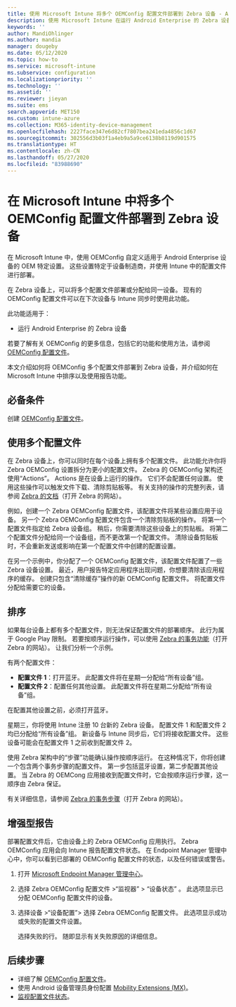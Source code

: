 ```yaml
---
title: 使用 Microsoft Intune 将多个 OEMConfig 配置文件部署到 Zebra 设备 - Azure | Microsoft Docs
description: 使用 Microsoft Intune 在运行 Android Enterprise 的 Zebra 设备上创建和部署多个 OEMConfig 设备配置文件。 使用 Zebra 操作和步骤对配置文件进行排序。
keywords: ''
author: MandiOhlinger
ms.author: mandia
manager: dougeby
ms.date: 05/12/2020
ms.topic: how-to
ms.service: microsoft-intune
ms.subservice: configuration
ms.localizationpriority: ''
ms.technology: ''
ms.assetid: ''
ms.reviewer: jieyan
ms.suite: ems
search.appverid: MET150
ms.custom: intune-azure
ms.collection: M365-identity-device-management
ms.openlocfilehash: 2227face347e6d82cf7807bea241eda4856c1d67
ms.sourcegitcommit: 302556d3b03f1a4eb9a5a9ce6138b8119d901575
ms.translationtype: HT
ms.contentlocale: zh-CN
ms.lasthandoff: 05/27/2020
ms.locfileid: "83988690"
---
```

# <a name="deploy-multiple-oemconfig-profiles-to-zebra-devices-in-microsoft-intune"></a>在 Microsoft Intune 中将多个 OEMConfig 配置文件部署到 Zebra 设备

在 Microsoft Intune 中，使用 OEMConfig 自定义适用于 Android Enterprise 设备的 OEM 特定设置。 这些设置特定于设备制造商，并使用 Intune 中的配置文件进行部署。

在 Zebra 设备上，可以将多个配置文件部署或分配给同一设备。 现有的 OEMConfig 配置文件可以在下次设备与 Intune 同步时使用此功能。

此功能适用于：

- 运行 Android Enterprise 的 Zebra 设备

若要了解有关 OEMConfig 的更多信息，包括它的功能和使用方法，请参阅 [OEMConfig 配置文件](android-oem-configuration-overview.md)。

本文介绍如何将 OEMConfig 多个配置文件部署到 Zebra 设备，并介绍如何在 Microsoft Intune 中排序以及使用报告功能。

## <a name="prerequisites"></a>必备条件

创建 [OEMConfig 配置文件](android-oem-configuration-overview.md)。

## <a name="use-multiple-profiles"></a>使用多个配置文件

在 Zebra 设备上，你可以同时在每个设备上拥有多个配置文件。 此功能允许你将 Zebra OEMConfig 设置拆分为更小的配置文件。 Zebra 的 OEMConfig 架构还使用“Actions”。 Actions 是在设备上运行的操作。 它们不会配置任何设置。 使用这些操作可以触发文件下载、清除剪贴板等。 有关支持的操作的完整列表，请参阅 [Zebra 的文档](https://techdocs.zebra.com/oemconfig/10-0/about/)（打开 Zebra 的网站）。

例如，创建一个 Zebra OEMConfig 配置文件，该配置文件将某些设置应用于设备。 另一个 Zebra OEMConfig 配置文件包含一个清除剪贴板的操作。 将第一个配置文件指定给 Zebra 设备组。 稍后，你需要清除这些设备上的剪贴板。 将第二个配置文件分配给同一个设备组，而不更改第一个配置文件。 清除设备剪贴板时，不会重新发送或影响在第一个配置文件中创建的配置设置。

在另一个示例中，你分配了一个 OEMConfig 配置文件，该配置文件配置了一些 Zebra 设备设置。 最近，用户报告特定应用程序出现问题，你想要清除该应用程序的缓存。 创建只包含“清除缓存”操作的新 OEMConfig 配置文件。 将配置文件分配给需要它的设备。

## <a name="ordering"></a>排序

如果每台设备上都有多个配置文件，则无法保证配置文件的部署顺序。 此行为属于 Google Play 限制。 若要按顺序运行操作，可以使用 [Zebra 的事务功能](https://techdocs.zebra.com/oemconfig/9-1/mc/)（打开 Zebra 的网站）。 让我们分析一个示例。

有两个配置文件：

- **配置文件 1**：打开蓝牙。 此配置文件将在星期一分配给“所有设备”组。
- **配置文件 2**：配置任何其他设置。 此配置文件将在星期二分配给“所有设备”组。

在配置其他设置之前，必须打开蓝牙。

星期三，你将使用 Intune 注册 10 台新的 Zebra 设备。 配置文件 1 和配置文件 2 均已分配给“所有设备”组。 新设备与 Intune 同步后，它们将接收配置文件。 这些设备可能会在配置文件 1 之前收到配置文件 2。

使用 Zebra 架构中的“步骤”功能确认操作按顺序运行。 在这种情况下，你将创建一个包含两个事务步骤的配置文件。 第一步包括蓝牙设置，第二步配置其他设置。 当 Zebra 的 OEMCong 应用接收到配置文件时，它会按顺序运行步骤，这一顺序由 Zebra 保证。

有关详细信息，请参阅 [Zebra 的事务步骤](https://techdocs.zebra.com/oemconfig/9-1/mc/)（打开 Zebra 的网站）。

## <a name="enhanced-reporting"></a>增强型报告

部署配置文件后，它由设备上的 Zebra OEMConfig 应用执行。 Zebra OEMConfig 应用会向 Intune 报告配置文件状态。 在 Endpoint Manager 管理中心中，你可以看到已部署的 OEMConfig 配置文件的状态，以及任何错误或警告。

1. 打开 [Microsoft Endpoint Manager 管理中心](https://go.microsoft.com/fwlink/?linkid=2109431)。
2. 选择 Zebra OEMConfig 配置文件 >“监视器” > “设备状态” 。 此选项显示已分配 OEMConfig 配置文件的设备。
3. 选择设备 >“设备配置”> 选择 Zebra OEMConfig 配置文件。 此选项显示成功或失败的配置文件设置。

    选择失败的行。 随即显示有关失败原因的详细信息。

## <a name="next-steps"></a>后续步骤

- 详细了解 [OEMConfig 配置文件](android-oem-configuration-overview.md)。
- 使用 Android 设备管理员身份配置 [Mobility Extensions (MX)](android-zebra-mx-overview.md)。
- [监视配置文件状态](device-profile-monitor.md)。
